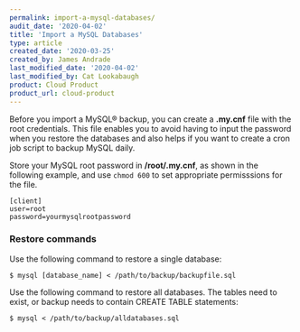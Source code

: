 ```yaml
---
permalink: import-a-mysql-databases/
audit_date: '2020-04-02'
title: 'Import a MySQL Databases'
type: article
created_date: '2020-03-25'
created_by: James Andrade
last_modified_date: '2020-04-02'
last_modified_by: Cat Lookabaugh
product: Cloud Product
product_url: cloud-product
---
```


Before you import a MySQL&reg; backup, you can create a **.my.cnf** file with the root credentials. This file enables you to avoid having to input the password when you restore the databases and also helps if you want to create a cron job script to backup MySQL daily.

Store your MySQL root password in **/root/.my.cnf**, as shown in the following example, and use `chmod 600` to set appropriate permisssions for the file.

    [client]
    user=root
    password=yourmysqlrootpassword

### Restore commands

Use the following command to restore a single database:

    $ mysql [database_name] < /path/to/backup/backupfile.sql

Use the following command to restore all databases. The tables need to exist, or backup needs to contain CREATE TABLE statements:

    $ mysql < /path/to/backup/alldatabases.sql
